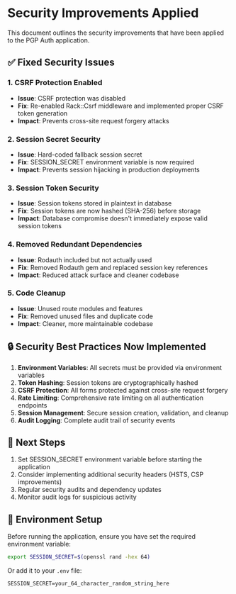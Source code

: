 # Security Improvements Applied

This document outlines the security improvements that have been applied to the PGP Auth application.

## ✅ Fixed Security Issues

### 1. CSRF Protection Enabled
- **Issue**: CSRF protection was disabled
- **Fix**: Re-enabled Rack::Csrf middleware and implemented proper CSRF token generation
- **Impact**: Prevents cross-site request forgery attacks

### 2. Session Secret Security
- **Issue**: Hard-coded fallback session secret
- **Fix**: SESSION_SECRET environment variable is now required
- **Impact**: Prevents session hijacking in production deployments

### 3. Session Token Security
- **Issue**: Session tokens stored in plaintext in database
- **Fix**: Session tokens are now hashed (SHA-256) before storage
- **Impact**: Database compromise doesn't immediately expose valid session tokens

### 4. Removed Redundant Dependencies
- **Issue**: Rodauth included but not actually used
- **Fix**: Removed Rodauth gem and replaced session key references
- **Impact**: Reduced attack surface and cleaner codebase

### 5. Code Cleanup
- **Issue**: Unused route modules and features
- **Fix**: Removed unused files and duplicate code
- **Impact**: Cleaner, more maintainable codebase

## 🔒 Security Best Practices Now Implemented

1. **Environment Variables**: All secrets must be provided via environment variables
2. **Token Hashing**: Session tokens are cryptographically hashed
3. **CSRF Protection**: All forms protected against cross-site request forgery
4. **Rate Limiting**: Comprehensive rate limiting on all authentication endpoints
5. **Session Management**: Secure session creation, validation, and cleanup
6. **Audit Logging**: Complete audit trail of security events

## 🚀 Next Steps

1. Set SESSION_SECRET environment variable before starting the application
2. Consider implementing additional security headers (HSTS, CSP improvements)
3. Regular security audits and dependency updates
4. Monitor audit logs for suspicious activity

## 📝 Environment Setup

Before running the application, ensure you have set the required environment variable:

```bash
export SESSION_SECRET=$(openssl rand -hex 64)
```

Or add it to your `.env` file:

```
SESSION_SECRET=your_64_character_random_string_here
```
